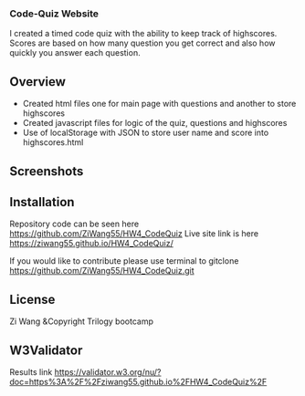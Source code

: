 ### Code-Quiz Website

I created a timed code quiz with the ability to keep track of highscores. Scores are based on how many question you get correct and also how quickly you answer each question.

## Overview

* Created html files one for main page with questions and another to store highscores
* Created javascript files for logic of the quiz, questions and highscores
* Use of localStorage with JSON to store user name and score into highscores.html

## Screenshots

## Installation

Repository code can be seen here https://github.com/ZiWang55/HW4_CodeQuiz
Live site link is here https://ziwang55.github.io/HW4_CodeQuiz/

If you would like to contribute please use terminal to gitclone https://github.com/ZiWang55/HW4_CodeQuiz.git

## License
Zi Wang
&Copyright Trilogy bootcamp

## W3Validator
 Results link https://validator.w3.org/nu/?doc=https%3A%2F%2Fziwang55.github.io%2FHW4_CodeQuiz%2F

